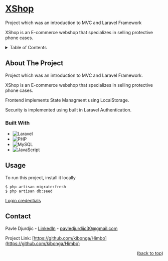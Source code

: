 <!-- PROJECT LOGO -->
<div>
  <h1>
    <a href="https://github.com/kibonga/Alexandria">
      XShop
    </a>
  </h1>

  <p>Project which was an introduction to MVC and Laravel Framework</p>
  <p>
    XShop is an E-commerce webshop that specializes in selling protective phone cases.
  </p>
</div>



<!-- TABLE OF CONTENTS -->
<details>
  <summary>Table of Contents</summary>
  <ol>
    <li>
      <a href="#about-the-project">About The Project</a>
    </li>
    <li><a href="#built-with">Built with</a></li>
    <li><a href="#usage">Usage</a></li>
    <li><a href="#contact">Contact</a></li>
  </ol>
</details>



<!-- ABOUT THE PROJECT -->
## About The Project
<p>Project which was an introduction to MVC and Laravel Framework.</p>
<p>XShop is an E-commerce webshop that specializes in selling protective phone cases.<p/>
<p>Frontend implements State Managment using LocalStorage.</p>
<p>Security is implemented using built in Laravel Authentication.</p>

### Built With

* ![Laravel](https://img.shields.io/badge/laravel-%23FF2D20.svg?style=for-the-badge&logo=laravel&logoColor=white)
* ![PHP](https://img.shields.io/badge/php-%23777BB4.svg?style=for-the-badge&logo=php&logoColor=white)
* ![MySQL](https://img.shields.io/badge/mysql-%2300f.svg?style=for-the-badge&logo=mysql&logoColor=white)
* ![JavaScript](https://img.shields.io/badge/javascript-%23323330.svg?style=for-the-badge&logo=javascript&logoColor=%23F7DF1E)

## Usage

<p>To run this project, install it locally</p>

```
$ php artisan migrate:fresh
$ php artisan db:seed
```

<p><a href="https://github.com/kibonga/XShop/blob/aa8b4a294a1983f033cec133bd38d7379ef15471/xshop_login_credentials.txt" alt="link_xshop_login_credentials">Login credentials</a></p>


<!-- CONTACT -->
## Contact

Pavle Djurdjic - <a href="https://www.linkedin.com/in/pavledjurdjic/" alt="pavledjurdjic_linkedIn">LinkedIn</a> - pavledjurdjic30@gmail.com

Project Link: [https://github.com/kibonga/Himbo](https://github.com/kibonga/Himbo)

<p align="right">(<a href="#top">back to top</a>)</p>
